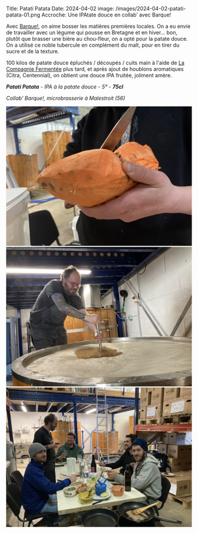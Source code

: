 Title: Patati Patata
Date: 2024-04-02
image: /images/2024-04-02-patati-patata-01.png
Accroche: Une IPAtate douce en collab’ avec Barque!

Avec [Barque!](https://microbrasseriebarque.bzh/), on aime bosser les matières premières locales. On a eu envie de travailler avec un légume qui pousse en Bretagne et en hiver… bon, plutôt que brasser une bière au chou-fleur, on a opté pour la patate douce. On a utilisé ce noble tubercule en complément du malt, pour en tirer du sucre et de la texture.

100 kilos de patate douce épluchés / découpés / cuits main à l'aide de [La Compagnie Fermentée](https://www.lacompagniefermentee.fr/) plus tard, et après ajout de houblons aromatiques (Citra, Centennial), on obtient une douce IPA fruitée, joliment amère.

***Patati Patata** - IPA à la patate douce - 5° - **75cl***

*Collab’ Barque!, microbrasserie à Malestroit (56)*

![](/images/2024-04-02-patati-patata-02.jpg)
![](/images/2024-04-02-patati-patata-03.jpg)
![](/images/2024-04-02-patati-patata-04.jpg)
